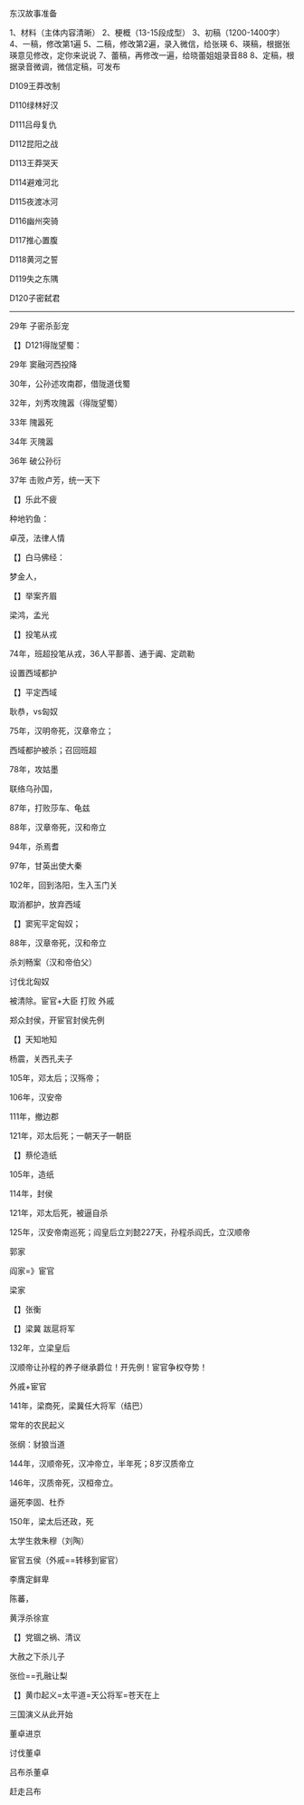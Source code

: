 东汉故事准备

1、材料（主体内容清晰）
2、梗概（13-15段成型）
3、初稿（1200-1400字）
4、一稿，修改第1遍
5、二稿，修改第2遍，录入微信，给张瑛
6、瑛稿，根据张瑛意见修改，定你来说说
7、蕾稿，再修改一遍，给晓蕾姐姐录音88
8、定稿，根据录音微调，微信定稿，可发布



D109王莽改制

D110绿林好汉

D111吕母复仇

D112昆阳之战

D113王莽哭天

D114避难河北

D115夜渡冰河

D116幽州突骑

D117推心置腹

D118黄河之誓

D119失之东隅

D120子密弑君

-----



29年 子密杀彭宠

【】D121得陇望蜀：

29年 窦融河西投降

30年，公孙述攻南郡，借陇道伐蜀

32年，刘秀攻隗嚣（得陇望蜀）

33年 隗嚣死

34年 灭隗嚣

36年 破公孙衍

37年 击败卢芳，统一天下



【】乐此不疲

种地钓鱼：

卓茂，法律人情

【】白马佛经：

梦金人，

【】举案齐眉

梁鸿，孟光

【】投笔从戎

74年，班超投笔从戎，36人平鄯善、通于阗、定疏勒

设置西域都护

【】平定西域

耿恭，vs匈奴

75年，汉明帝死，汉章帝立；

西域都护被杀；召回班超

78年，攻姑墨

联络乌孙国，

87年，打败莎车、龟兹

88年，汉章帝死，汉和帝立

94年，杀焉耆

97年，甘英出使大秦

102年，回到洛阳，生入玉门关

取消都护，放弃西域

【】窦宪平定匈奴；

88年，汉章帝死，汉和帝立

杀刘畅案（汉和帝伯父）

讨伐北匈奴

被清除。宦官+大臣 打败 外戚

郑众封侯，开宦官封侯先例

【】天知地知

杨震，关西孔夫子

105年，邓太后；汉殇帝；

106年，汉安帝

111年，撤边郡

121年，邓太后死；一朝天子一朝臣



【】蔡伦造纸

105年，造纸

114年，封侯

121年，邓太后死，被逼自杀

125年，汉安帝南巡死；阎皇后立刘懿227天，孙程杀阎氏，立汉顺帝

郭家

阎家=》宦官

梁家

【】张衡

【】梁冀 跋扈将军

132年，立梁皇后

汉顺帝让孙程的养子继承爵位！开先例！宦官争权夺势！

外戚+宦官

141年，梁商死，梁冀任大将军（结巴）

常年的农民起义

张纲：豺狼当道

144年，汉顺帝死，汉冲帝立，半年死；8岁汉质帝立

146年，汉质帝死，汉桓帝立。

逼死李固、杜乔

150年，梁太后还政，死

太学生救朱穆（刘陶）

宦官五侯（外戚==转移到宦官）

李膺定鲜卑



陈蕃，

黄浮杀徐宣

【】党锢之祸、清议

大赦之下杀儿子

张俭==孔融让梨





【】黄巾起义=太平道=天公将军=苍天在上



三国演义从此开始

董卓进京

讨伐董卓

吕布杀董卓

赶走吕布